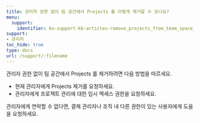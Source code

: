 ```yaml
---
title: 관리자 권한 없이 팀 공간에서 Projects 를 어떻게 제거할 수 있나요?
menu:
  support:
    identifier: ko-support-kb-articles-remove_projects_from_team_space_without_admin_privileges
support:
- 관리자
toc_hide: true
type: docs
url: /support/:filename
---
```


관리자 권한 없이 팀 공간에서 Projects 를 제거하려면 다음 방법을 따르세요.

- 현재 관리자에게 Projects 제거를 요청하세요.
- 관리자에게 프로젝트 관리에 대한 임시 엑세스 권한을 요청하세요.

관리자에게 연락할 수 없다면, 결제 관리자나 조직 내 다른 권한이 있는 사용자에게 도움을 요청하세요.